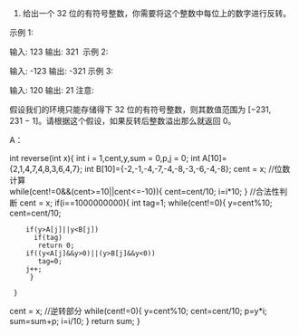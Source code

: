 1. 给出一个 32 位的有符号整数，你需要将这个整数中每位上的数字进行反转。

示例 1:

输入: 123
输出: 321
 示例 2:

输入: -123
输出: -321
示例 3:

输入: 120
输出: 21
注意:

假设我们的环境只能存储得下 32 位的有符号整数，则其数值范围为 [−231,  231 − 1]。请根据这个假设，如果反转后整数溢出那么就返回 0。

A：

  int reverse(int x){
  int i = 1,cent,y,sum = 0,p,j = 0;
  int A[10]={2,1,4,7,4,8,3,6,4,7};
  int B[10]={-2,-1,-4,-7,-4,-8,-3,-6,-4,-8};
    cent = x;
  //位数计算   
  while(cent!=0&&(cent>=10||cent<=-10)){
            cent=cent/10;
            i=i*10;
                             }
  //合法性判断
  cent = x;
         if(i==1000000000){
              int tag=1;
              while(cent!=0){
              y=cent%10;
              cent=cent/10;
      
        if(y>A[j]||y<B[j])
          if(tag)
           return 0;
        if((y<A[j]&&y>0)||(y>B[j]&&y<0))
           tag=0;
        j++;
         }
         
     }    
 cent = x;
 //逆转部分
 while(cent!=0){
        y=cent%10;
        cent=cent/10;
        p=y*i;
        sum=sum+p;
        i=i/10;
        }
  return sum;
}
